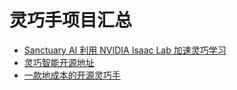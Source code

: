 # 灵巧手项目汇总

- [Sanctuary AI 利用 NVIDIA Isaac Lab 加速灵巧学习](https://www.sanctuary.ai/blog/sanctuary-ai-leverages-isaac-lab)
- [灵巧智能开源地址](https://www.dex-robot.com/downloadCenter/detail/7309fb847499da21)
- [一款地成本的开源灵巧手](https://www.808robots.com/projects/dexhand?page=1)